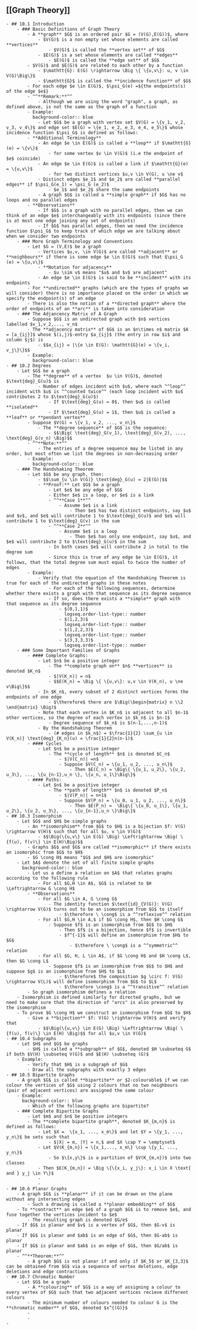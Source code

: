 ## [[Graph Theory]]
	- ## 10.1 Introduction
		- ### Basic Definitions of Graph Theory
			- A **graph** $G$ is an ordered pair $G = (V(G),E(G))$, where
				- $V(G)$ is a non empty set whose elements are called **vertices**
					- $V(G)$ is called the **vertex set** of $G$
				- $E(G)$ is a set whose elements are called **edges**
					- $E(G)$ is called the **edge set** of $G$
			- $V(G)$ and $E(G)$ are related to each other by a function
				- $\mathtt{G}: E(G) \rightarrow \Big \{ \{u,v\}: u, v \in V(G)\Big\}$
				- $\mathtt{G}$ is called the **incidence function** of $G$
			- For each edge $e \in E(G)$, $\psi_G(e) =${the endpoints(s) of the edge $e$}
			- ^^**Remark:**^^
				- Although we are using the word "graph", a graph, as defined above, is not the same as the graph of a function
			- Example:
			  background-color:: blue
				- Let $G$ be a graph with vertex set $V(G) = \{v_1, v_2, v_3, v_4\}$ and edge set $E(G) = \{e_1, e_2, e_3, e_4, e_5\}$ whose incidence function $\psi_G$ is defined as follows:
			- **Additional Terminology**
				- An edge $e \in E(G)$ is called a **loop** if $\mathtt{G}(e) = \{v\}$
					- for some vertex $v \in V(G)$ (i.e the endpoint of $e$ coincide)
				- An edge $e \in E(G)$ is called a link if $\mathtt{G}(e) = \{u,v\}$
					- for two distinct vertices $u,v \in V(G), u \ne v$
				- Distinct edges $e_1$ and $e_2$ are called **parallel edges** if $\psi_G(e_1) = \psi_G (e_2)$
					- $e_1$ and $e_2$ share the same endpoints
				- A graph $G$ is called a **simple graph** if $G$ has no loops and no parallel edges
			- **Observations**
				- If $G$ is a graph with no parallel edges, then we can think of an edge $e$ interchangeably with its endpoints (since there is at most one edge joining any set of endpoints)
				- If $G$ has parallel edges, then we need the incidence function $\psi_G$ to keep track of which edge we are talking about when we consider two endpoints
		- ### More Graph Terminology and Conventions
			- Let $G = (V,E)$ be a graph
				- Vertices $u,v, \in V(G)$ are called **adjacent** or **neighbours** if there is some edge $e \in E(G)$ such that $\psi_G (e) = \{u,v\}$
				- **Notation for adjacency**
					- $u \sim v$ means "$u$ and $v$ are adjacent"
				- An edge $e \in E(G)$ is said to be **incident** with its endpoints
			- For **undirected** graphs (which are the types of graphs we will consider) there is no importance placed on the order in which we specify the endpoint(s) of an edge
			- There is also the notion of a **directed graph** where the order of endpoints of an **arc** is taken into consideration
		- ### The Adjancency Matrix of A Graph
			- Suppose $G$ is an undirected graph with $n$ vertices labelled $v_1,v_2,..., v_n$
			- The **adjacency matrix** of $G$ is an $n\times n$ matrix $A = [a_{ij}]$ whose $(i,j)$-entry $a_{ij}$ (the entry in row $i$ and column $j$) is
				- $$a_{ij} = |\{e \in E(G): \mathtt{G}(e) = \{v_i, v_j\}\}$$
			- Example:
			  background-color:: blue
	- ## 10.2 Degrees
		- Let $G$ be a graph
			- The **degree** of a vertex  $u \in V(G)$, denoted $\text{deg}_G(u)$ is
				- Number of edges incident with $u$, where each ^^loop^^ incident with $u$ is ^^counted twice^^ (each loop incident with $u$ contributes 2 to $\text{deg}_G(u)$)
					- If $\text{deg}_G(u) = 0$, then $u$ is called **isolated**
					- If $\text{deg}_G(u) = 1$, then $u$ is called a **leaf** or **pendant vertex**
			- Suppose $V(G) = \{v_1, v_2, ..., v_n\}$
				- The **degree sequence** of $G$ is the sequence:
					- $$\Big( \text{deg}_G(v_1), \text{deg}_G(v_2), ..., \text{deg}_G(v_n) \Big)$$
			- ^^**Note:**^^
				- The entries of a degree sequence may be listed in any order, but most often we list the degrees in non-decreasing order
			- Example:
			  background-color:: blue
		- ### The Handshaking Theorem
			- Let $G$ be any graph, then:
				- $$\sum_{u \in V(G)} \text{deg}_G(u) = 2|E(G)|$$
				- **Proof:** Let $G$ be a graph
					- Let $e$ be any edge of $G$
					- Either $e$ is a loop, or $e$ is a link
					- ^^**Case 1**^^
						- Assume $e$ is a link
							- Then $e$ has two distinct endpoints, say $u$ and $v$, and $e$ will contribute 1 to $\text{deg}_G(u)$ and $e$ will contribute 1 to $\text{deg}_G(v) in the sum
					- ^^**Case 2**^^
						- Assume $e$ is a loop
							- Then $e$ has only one endpoint, say $u$, and $e$ will contribute 2 to $\text{deg}_G(u)$ in the sum
					- In both cases $e$ will contribute 2 in total to the degree sum
					- Since this is true of any edge $e \in E(G)$, it follows, that the total degree sum must equal to twice the number of edges
			- Example:
				- Verify that the equation of the Handshaking Theorem is true for each of the undirected graphs in these notes
					- For each of the following sequences, determine whether there exists a graph with that sequence as its degree sequence
					- If so, does there exists a **simple** graph with that sequence as its degree sequence
						- $(0,1,1)$
						  logseq.order-list-type:: number
						- $(1,2,3)$
						  logseq.order-list-type:: number
						- $(1,2,2,3)$
						  logseq.order-list-type:: number
						- $(3,3,3,3)$
						  logseq.order-list-type:: number
		- ### Some Important Families of Graphs
			- #### Complete Graphs:
				- Let $n$ be a positive integer
					- The **complete graph on** $n$ **vertices** is denoted $K_n$
					- $|V(K_n)| = n$
					- $$E(K_n) = \Big \{ \{u,v\}: u,v \in V(K_n), u \ne v\Big\}$$
				- In $K_n$, every subset of 2 distinct vertices forms the endpoints of one edge
					- $\therefore$ there are $\Big(\begin{matrix} n \\2 \end{matrix} \Big)$
				- Note that each vertex in $K_n$ is adjacent to all $n-1$ other vertices, so the degree of each vertex in $k_n$ is $n-1$
					- Degree sequence of $k_n$ is $(n-1,...,n-1)$
				- By the Handshaking Theorem
					- (# edges in $k_n$) = $\frac{1}{2} \sum_{u \in V(K_n)} \text{deg}_{K_n}(u) = \frac{1}{2}n(n-1)$
			- #### Cycles
				- Let $n$ be a positive integer
					- The **cycle of length** $n$ is denoted $C_n$
						- $|V(C_n)| =n$
						- Suppose $V(C_n) = \{u_1, u_2, ..., u_n\}$
							- Then $E(C_n) = \Big\{ \{u_1, u_2\}, \{u_2, u_3\}, ..., \{u_{n-1},u_n \}, \{u_n, u_1\}\Big\}$
			- #### Paths:
				- Let $n$ be a positive integer
					- The **path of length** $n$ is denoted $P_n$
						- $|V(P_n)| = n+1$
						- Suppose $V(P_n) = \{u_0, u_1, u_2, ..., u_n\}$
							- Then $E(P_n) =  \Big\{ \{u_0, u_1\}, \{u_1, u_2\}, \{u_2, u_3\}, ..., \{u_{n-1},u_n \}\Big\}$
	- ## 10.3 Isomorphism
		- Let $G$ and $H$ be simple graphs
			- An **isomorphism** from $G$ to $H$ is a bijection $f: V(G) \rightarrow V(H)$ such that for all $u, v \in V(G)$
				- $$\Big(\{u,v\} \in E(G) \Big) \Leftrightarrow \Big( \{f(u), f(v)\} \in E(H)\Big)$$
			- Graphs $G$ and $G$ are called **isomorphic** if there exists an isomorphic from $G$ to $H$
			- $G \cong H$ means "$G$ and $H$ are isomorphic"
		- Let $A$ denote the set of all finite simple graphs
		  background-color:: blue
			- Let us a define a relation on $A$ that relates graphs according to the following rule
				- For all $G,H \in A$, $G$ is related to $H \Leftrightarrow G \cong H$
			- **Observations**
				- For all $G \in A, G \cong G$
					- The identity function $\text{id}_{V(G)}: V(G) \rightarrow V(G)$ turns out to be an isomorphism from $G$ to itself
						- $\therefore \ \cong$ is a ^^reflexive^^ relation
				- For all $G,H \in A,$ if $G \cong H$, then $H \cong G$
					- Suppose $f$ is an isomorphism from $G$ to $H$
						- Then $f$ is a bijection, hence $f$ is invertible
						- $f^{-1}$ will define an isomorphism from $H$ to $G$
							- $\therefore \ \cong$ is a ^^symmetric^^ relation
				- For all $G, H, L \in A$, if $G \cong H$ and $H \cong L$, then $G \cong L$
					- Suppose $f$ is an isomorphism from $G$ to $H$ and suppose $g$ is an isomorphism from $H$ to $L$
						- $\therefore$ the composition $g \circ f: V(G) \rightarrow V(L)$ will define isomorphism from $G$ to $L$
						- $\therefore \cong$ is a ^^transitive^^ relation
			- So graph isomorphism defines a relation
		- Isomorphism is defined similarly for directed graphs, but we need to make sure that the direction of "arcs" is also preserved by the isomorphism
		- To prove $G \cong H$ we construct an isomorphism from $G$ to $H$
			- Give a **bijection** $f: V(G) \rightarrow V(H)$ and verify that
				- $$\Big(\{u,v\} \in E(G) \Big) \Leftrightarrow \Big( \{f(u), f(v)\} \in E(H) \Big)$$ for all $u,v \in V(G)$
	- ## 10.4 Subgraphs
		- Let $H$ and $G$ be graphs
			- $H$ is called a **subgraph** of $G$, denoted $H \subseteq G$ if both $V(H) \subseteq V(G)$ and $E(H) \subseteq (G)$
		- Example:
			- Verify that $H$ is a subgraph of $G$
			- Draw all the subgraphs with exactly 3 edges
	- ## 10.5 Bipartite Graphs
		- A graph $G$ is called **bipartite** or $2-colourable$ if we can colour the vertices of $G$ using 2 colours that no two neighbours (pair of adjacent vertices) are assigned the same colour
		- Example:
		  background-color:: blue
			- Which of the following graphs are bipartite?
		- ### Complete Bipartite Graphs
			- Let $m$ and $n$ be positive integers
			- The **complete bipartite graph**, denoted $K_{m,n}$ is defined as follows:
				- Let $X =  \{x_1, ..., x_m\}$ and let $Y = \{y_1, ..., y_n\}$ be sets such that
					- $|X| = m, |Y| = n,$ and $X \cap Y = \emptyset$
				- Let $V(K_{m,n}) = \{x_1,..., x_m\} \cup \{y_1, ..., y_n\}$
					- So $\{x,y\}$ is a partition of $V(K_{m,n})$ into two classes
				- Then $E(K_{m,n}) = \Big \{\{x_i, y_j\}: x_i \in X \text{ and } y_j \in Y\}$
				-
				-
	- ## 10.6 Planar Graphs
		- A graph $G$ is **planar** if it can be drawn on the plane without any intersecting edges
			- Such a drawing is called a **planar embedding** of $G$
		- To **contract** an edge $e$ of a graph $G$ is to remove $e$, and fuse together the vertices incident to $e$
			- The resulting graph is denoted $G/e$
		- If $G$ is planar and $v$ is a vertex of $G$, then $G-v$ is planar
		- If $G$ is planar and $ab$ is an edge of $G$, then $G-ab$ is planar
		- If $G$ is planar and $ab$ is an edge of $G$, then $G/ab$ is planar
		- ^^**Theorem:**^^
			- A graph $G$ is not planar if and only if $K_5$ or $K_{3,3}$ can be obtained from $G$ via a sequence of vertex deletions, edge deletions and edge contractions
	- ## 10.7 Chromatic Number
		- Let $G$ be a graph
			- A **colouring** of $G$ is a way of assigning a colour to every vertex of $G$ such that two adjacent vertices recieve different colours
			- The minimum number of colours needed to colour G is the **chromatic number** of $G$, denoted $x^{(G)}$
			-
			-
	-